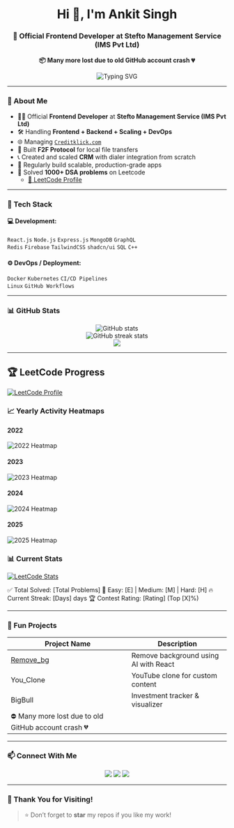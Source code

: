 <h1 align="center">Hi 👋, I'm Ankit Singh</h1>
<h3 align="center">🚀 Official Frontend Developer at Stefto Management Service (IMS Pvt Ltd)</h3>

<p align="center"><strong>📦 Many more lost due to old GitHub account crash 💔</strong></p>

<p align="center">
  <img src="https://readme-typing-svg.demolab.com?font=Fira+Code&pause=1000&center=true&vCenter=true&width=435&lines=Full-Stack+Developer;Product+Scaler+%26+Problem+Solver;React+%7C+Node+%7C+DevOps+%7C+Data+Structures;Open+Source+Contributor" alt="Typing SVG" />
</p>

---

### 🧠 About Me
- 🧑‍💼 Official **Frontend Developer** at **Stefto Management Service (IMS Pvt Ltd)**  
- 🛠️ Handling **Frontend + Backend + Scaling + DevOps**  
- 🌐 Managing [`Creditklick.com`](https://creditklick.com)  
- 🔁 Built **F2F Protocol** for local file transfers  
- 📞 Created and scaled **CRM** with dialer integration from scratch  
- 🧪 Regularly build scalable, production-grade apps  
- 🧩 Solved **1000+ DSA problems** on Leetcode  
  - [🔗 LeetCode Profile](https://leetcode.com/Ankit_Singh25)

---

### 🧰 Tech Stack

#### 💻 Development:
`React.js` `Node.js` `Express.js` `MongoDB` `GraphQL`  
`Redis` `Firebase` `TailwindCSS` `shadcn/ui` `SQL` `C++`

#### ⚙️ DevOps / Deployment:
`Docker` `Kubernetes` `CI/CD Pipelines`  
`Linux` `GitHub Workflows`

---

### 📊 GitHub Stats

<p align="center">
  <img src="https://github-readme-stats.vercel.app/api?username=ankitsinghbash&show_icons=true&theme=radical" alt="GitHub stats" />
  <br/>
  <img src="https://github-readme-streak-stats.herokuapp.com/?user=ankitsinghbash&theme=radical" alt="GitHub streak stats" />
  <br/>
  <img src="https://github-readme-stats.vercel.app/api/top-langs/?username=ankitsinghbash&layout=compact&theme=radical" />
</p>

---







## 🏆 LeetCode Progress

[![LeetCode Profile](https://img.shields.io/badge/LeetCode-FFA116?style=for-the-badge&logo=leetcode&logoColor=black)](https://leetcode.com/u/Ankit_Singh25/)

### 📈 Yearly Activity Heatmaps

#### 2022
![2022 Heatmap](https://leetcard.jacoblin.cool/Ankit_Singh25?year=2022&theme=dark&ext=heatmap)

#### 2023
![2023 Heatmap](https://leetcard.jacoblin.cool/Ankit_Singh25?year=2023&theme=dark&ext=heatmap)

#### 2024
![2024 Heatmap](https://leetcard.jacoblin.cool/Ankit_Singh25?year=2024&theme=dark&ext=heatmap)

#### 2025
![2025 Heatmap](https://leetcard.jacoblin.cool/Ankit_Singh25?year=2025&theme=dark&ext=heatmap)

### 📊 Current Stats
[![LeetCode Stats](https://leetcard.jacoblin.cool/Ankit_Singh25?theme=dark&font=Roboto)](https://leetcode.com/u/Ankit_Singh25/)

✅ Total Solved: [Total Problems]
🎯 Easy: [E] | Medium: [M] | Hard: [H]
🔥 Current Streak: [Days] days
🏆 Contest Rating: [Rating] (Top [X]%)

---






### 🚀 Fun Projects

| Project Name | Description |
|--------------|-------------|
| [Remove_bg](https://github.com/ankitsinghbash/Remove_bg_Frontend) | Remove background using AI with React |
| You_Clone | YouTube clone for custom content |
| BigBull | Investment tracker & visualizer |
| ⛔ Many more lost due to old GitHub account crash 💔 |

---


### 📫 Connect With Me

<p align="center">
  <a href="https://www.linkedin.com/in/YOUR-LINKEDIN/"><img src="https://img.shields.io/badge/LinkedIn-blue?style=for-the-badge&logo=linkedin" /></a>
  <a href="mailto:youremail@example.com"><img src="https://img.shields.io/badge/Gmail-red?style=for-the-badge&logo=gmail" /></a>
  <a href="https://twitter.com/YOUR_HANDLE"><img src="https://img.shields.io/badge/Twitter-1DA1F2?style=for-the-badge&logo=twitter" /></a>
</p>

---

### 🙏 Thank You for Visiting!

> ⭐️ Don’t forget to **star** my repos if you like my work!
